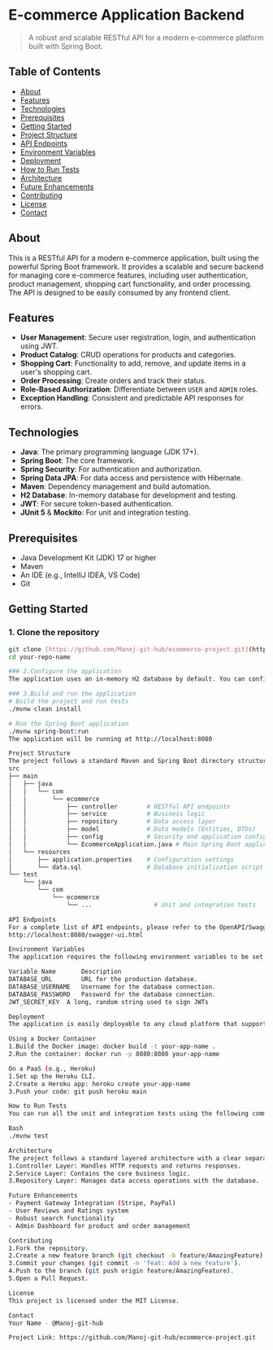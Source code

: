 # E-commerce Application Backend

> A robust and scalable RESTful API for a modern e-commerce platform built with Spring Boot.

## Table of Contents
- [About](#about)
- [Features](#features)
- [Technologies](#technologies)
- [Prerequisites](#prerequisites)
- [Getting Started](#getting-started)
- [Project Structure](#project-structure)
- [API Endpoints](#api-endpoints)
- [Environment Variables](#environment-variables)
- [Deployment](#deployment)
- [How to Run Tests](#how-to-run-tests)
- [Architecture](#architecture)
- [Future Enhancements](#future-enhancements)
- [Contributing](#contributing)
- [License](#license)
- [Contact](#contact)

## About

This is a RESTful API for a modern e-commerce application, built using the powerful Spring Boot framework. It provides a scalable and secure backend for managing core e-commerce features, including user authentication, product management, shopping cart functionality, and order processing. The API is designed to be easily consumed by any frontend client.

## Features

* **User Management**: Secure user registration, login, and authentication using JWT.
* **Product Catalog**: CRUD operations for products and categories.
* **Shopping Cart**: Functionality to add, remove, and update items in a user's shopping cart.
* **Order Processing**: Create orders and track their status.
* **Role-Based Authorization**: Differentiate between `USER` and `ADMIN` roles.
* **Exception Handling**: Consistent and predictable API responses for errors.

## Technologies

* **Java**: The primary programming language (JDK 17+).
* **Spring Boot**: The core framework.
* **Spring Security**: For authentication and authorization.
* **Spring Data JPA**: For data access and persistence with Hibernate.
* **Maven**: Dependency management and build automation.
* **H2 Database**: In-memory database for development and testing.
* **JWT**: For secure token-based authentication.
* **JUnit 5** & **Mockito**: For unit and integration testing.

## Prerequisites

* Java Development Kit (JDK) 17 or higher
* Maven
* An IDE (e.g., IntelliJ IDEA, VS Code)
* Git

## Getting Started

### 1. Clone the repository
```bash
git clone [https://github.com/Manoj-git-hub/ecommerce-project.git](https://github.com/Manoj-git-hub/ecommerce-project.git)
cd your-repo-name

### 2.Configure the application
The application uses an in-memory H2 database by default. You can configure a production database by editing the src/main/resources/application.properties file.

### 3.Build and run the application
# Build the project and run tests
./mvnw clean install

# Run the Spring Boot application
./mvnw spring-boot:run
The application will be running at http://localhost:8080

Project Structure
The project follows a standard Maven and Spring Boot directory structure.
src
├── main
│   ├── java
│   │   └── com
│   │       └── ecommerce
│   │           ├── controller        # RESTful API endpoints
│   │           ├── service           # Business logic
│   │           ├── repository        # Data access layer
│   │           ├── model             # Data models (Entities, DTOs)
│   │           ├── config            # Security and application configuration
│   │           └── EcommerceApplication.java # Main Spring Boot application class
│   └── resources
│       ├── application.properties    # Configuration settings
│       └── data.sql                  # Database initialization script (if any)
└── test
    └── java
        └── com
            └── ecommerce
                └── ...                 # Unit and integration tests

API Endpoints
For a complete list of API endpoints, please refer to the OpenAPI/Swagger documentation. After running the application, you can access the Swagger UI at:
http://localhost:8080/swagger-ui.html

Environment Variables
The application requires the following environment variables to be set for production deployments.

Variable Name	    Description
DATABASE_URL	    URL for the production database.
DATABASE_USERNAME	Username for the database connection.
DATABASE_PASSWORD	Password for the database connection.
JWT_SECRET_KEY	A long, random string used to sign JWTs

Deployment
The application is easily deployable to any cloud platform that supports Java applications.

Using a Docker Container
1.Build the Docker image: docker build -t your-app-name .
2.Run the container: docker run -p 8080:8080 your-app-name

On a PaaS (e.g., Heroku)
1.Set up the Heroku CLI.
2.Create a Heroku app: heroku create your-app-name
3.Push your code: git push heroku main

How to Run Tests
You can run all the unit and integration tests using the following command:

Bash
./mvnw test

Architecture
The project follows a standard layered architecture with a clear separation of concerns:
1.Controller Layer: Handles HTTP requests and returns responses.
2.Service Layer: Contains the core business logic.
3.Repository Layer: Manages data access operations with the database.

Future Enhancements
- Payment Gateway Integration (Stripe, PayPal)
- User Reviews and Ratings system
- Robust search functionality
- Admin Dashboard for product and order management

Contributing
1.Fork the repository.
2.Create a new feature branch (git checkout -b feature/AmazingFeature).
3.Commit your changes (git commit -m 'feat: Add a new feature').
4.Push to the branch (git push origin feature/AmazingFeature).
5.Open a Pull Request.

License
This project is licensed under the MIT License.

Contact
Your Name - @Manoj-git-hub

Project Link: https://github.com/Manoj-git-hub/ecommerce-project.git
